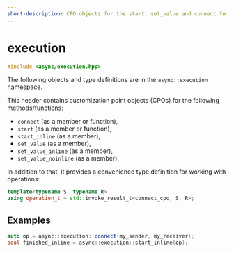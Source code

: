 ```yaml
---
short-description: CPO objects for the start, set_value and connect functions
...
```


# execution

```cpp
#include <async/execution.hpp>
```

The following objects and type definitions are in the `async::execution` namespace.

This header contains customization point objects (CPOs) for the following
methods/functions:
 - `connect` (as a member or function),
 - `start` (as a member or function),
 - `start_inline` (as a member),
 - `set_value` (as a member),
 - `set_value_inline` (as a member),
 - `set_value_noinline` (as a member).

In addition to that, it provides a convenience type definition for working with operations:
```cpp
template<typename S, typename R>
using operation_t = std::invoke_result_t<connect_cpo, S, R>;
```

## Examples

```cpp
auto op = async::execution::connect(my_sender, my_receiver);
bool finished_inline = async::execution::start_inline(op);
```
